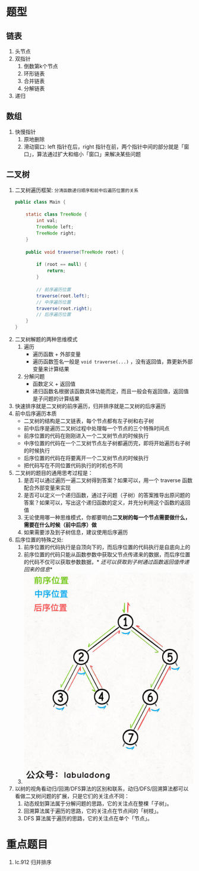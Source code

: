 # 题型

## 链表

1. 头节点
2. 双指针
    1. 倒数第k个节点
    2. 环形链表
    3. 合并链表
    4. 分解链表
3. 递归

## 数组

1. 快慢指针
    1. 原地删除
    2. 滑动窗口: left 指针在后，right 指针在前，两个指针中间的部分就是「窗口」，算法通过扩大和缩小「窗口」来解决某些问题

## 二叉树

1. 二叉树遍历框架: `分清函数递归顺序和前中后遍历位置的关系`
   ```java
   public class Main {

       static class TreeNode {
           int val;
           TreeNode left;
           TreeNode right;
       }

       public void traverse(TreeNode root) {
           
           if (root == null) {
               return;
           }
           
           // 前序遍历位置
           traverse(root.left);
           // 中序遍历位置
           traverse(root.right);
           // 后序遍历位置
       }
   }
   ```
2. 二叉树解题的两种思维模式
    1. 遍历
        - 遍历函数 + 外部变量
        - 遍历函数签名一般是 `void traverse(...)` ，没有返回值，靠更新外部变量来计算结果
    2. 分解问题
        - 函数定义 + 返回值
        - 递归函数名根据该函数具体功能而定，而且一般会有返回值，返回值是子问题的计算结果
3. 快速排序就是二叉树的前序遍历，归并排序就是二叉树的后序遍历
4. 前中后序遍历本质
    - 二叉树的结构是二叉链表，每个节点都有左子树和右子树
    - 前中后序是遍历二叉树过程中处理每一个节点的三个特殊时间点
    - 前序位置的代码在刚刚进入一个二叉树节点的时候执行
    - 中序位置的代码在一个二叉树节点左子树都遍历完，即将开始遍历右子树的时候执行
    - 后序位置的代码在将要离开一个二叉树节点的时候执行
    - 把代码写在不同位置代码执行的时机也不同
5. 二叉树的题目的通用思考过程是：
    1. 是否可以通过遍历一遍二叉树得到答案？如果可以，用一个 traverse 函数配合外部变量来实现
    2. 是否可以定义一个递归函数，通过子问题（子树）的答案推导出原问题的答案？如果可以，写出这个递归函数的定义，并充分利用这个函数的返回值
    3. 无论使用哪一种思维模式，你都要明白**二叉树的每一个节点需要做什么，需要在什么时候（前中后序）做**
    4. 如果需要涉及到子树信息，建议使用后序遍历
6. 后序位置的特殊之处:
    1. 前序位置的代码执行是自顶向下的，而后序位置的代码执行是自底向上的
    2. 前序位置的代码只能从函数参数中获取父节点传递来的数据，而后序位置的代码不仅可以获取参数数据，*
       *还可以获取到子树通过函数返回值传递回来的信息**
    3. ![二叉树前中后序遍历](img/二叉树前中后序遍历.png)
7. 以树的视角看动归/回溯/DFS算法的区别和联系，动归/DFS/回溯算法都可以看做二叉树问题的扩展，只是它们的关注点不同：
    1. 动态规划算法属于分解问题的思路，它的关注点在整棵「子树」。
    2. 回溯算法属于遍历的思路，它的关注点在节点间的「树枝」。
    3. DFS 算法属于遍历的思路，它的关注点在单个「节点」。

# 重点题目

1. lc.912 归并排序